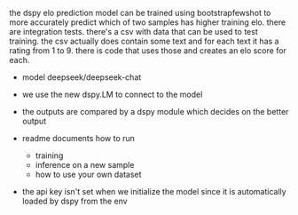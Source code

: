 the dspy elo prediction model can be trained using bootstrapfewshot to more accurately predict which of two samples has higher training elo. there are integration tests. there's a csv with data that can be used to test training. the csv actually does contain some text and for each text it has a rating from 1 to 9. there is code that uses those and creates an elo score for each.
- model deepseek/deepseek-chat
- we use the new dspy.LM to connect to the model
- the outputs are compared by a dspy module which decides on the better output
- readme documents how to run
  - training
  - inference on a new sample
  - how to use your own dataset

- the api key isn't set when we initialize the model since it is automatically loaded by dspy from the env
